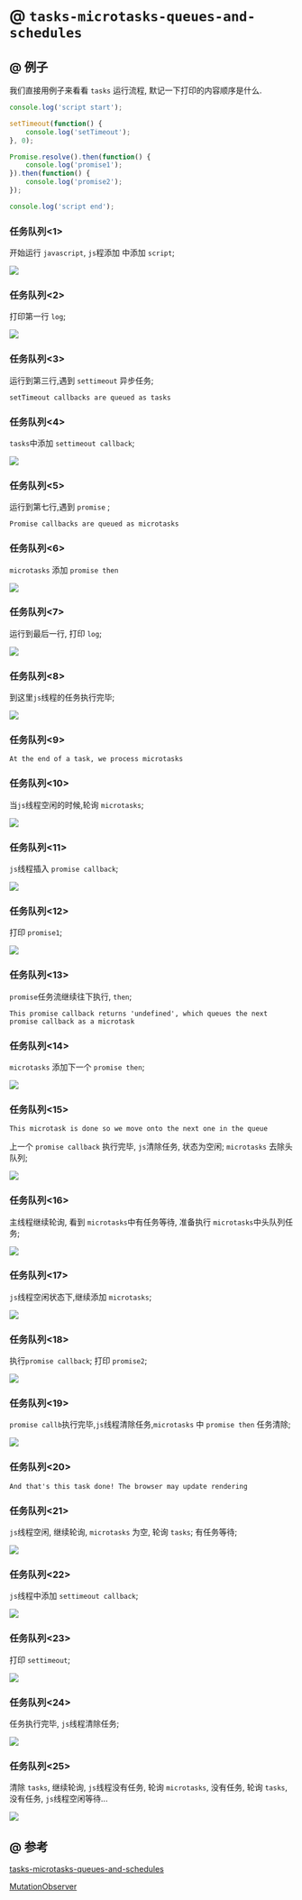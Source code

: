 # @ `tasks-microtasks-queues-and-schedules`

## @ 例子

我们直接用例子来看看 `tasks` 运行流程, 默记一下打印的内容顺序是什么.
```javascript
console.log('script start');

setTimeout(function() {
    console.log('setTimeout');
}, 0);

Promise.resolve().then(function() {
    console.log('promise1');
}).then(function() {
    console.log('promise2');
});

console.log('script end');
```

### 任务队列<1>

开始运行 `javascript`, `js`程添加 中添加 `script`;

![](/images/tasks-01-03-001.jpg)

### 任务队列<2>

打印第一行 `log`;

![](/images/tasks-01-03-002.jpg)

### 任务队列<3>

运行到第三行,遇到 `settimeout` 异步任务;

```
setTimeout callbacks are queued as tasks
```

### 任务队列<4>

`tasks`中添加 `settimeout callback`;

![](/images/tasks-01-03-003.jpg)

### 任务队列<5>

运行到第七行,遇到 `promise` ;

```
Promise callbacks are queued as microtasks
```

### 任务队列<6>

`microtasks` 添加 `promise then`

![](/images/tasks-01-03-004.jpg)

### 任务队列<7>

运行到最后一行, 打印 `log`;

![](/images/tasks-01-03-005.jpg)

### 任务队列<8>

到这里`js`线程的任务执行完毕;

![](/images/tasks-01-03-006.jpg)

### 任务队列<9>

```
At the end of a task, we process microtasks
```

### 任务队列<10>

当`js`线程空闲的时候,轮询 `microtasks`;

![](/images/tasks-01-03-007.jpg)  

### 任务队列<11>

`js`线程插入 `promise callback`;

![](/images/tasks-01-03-008.jpg)  

### 任务队列<12>


打印 `promise1`;

![](/images/tasks-01-03-009.jpg)

### 任务队列<13>

`promise`任务流继续往下执行, `then`;

```
This promise callback returns 'undefined', which queues the next promise callback as a microtask
```

### 任务队列<14>

`microtasks` 添加下一个 `promise then`;

![](/images/tasks-01-03-0010.jpg)

### 任务队列<15>

```
This microtask is done so we move onto the next one in the queue
```

上一个 `promise callback` 执行完毕, `js`清除任务, 状态为空闲; `microtasks` 去除头队列;

![](/images/tasks-01-03-0011.jpg)


### 任务队列<16>

主线程继续轮询, 看到 `microtasks`中有任务等待, 准备执行 `microtasks`中头队列任务;

![](/images/tasks-01-03-0012.jpg)

### 任务队列<17>

`js`线程空闲状态下,继续添加 `microtasks`;

![](/images/tasks-01-03-0013.jpg)

### 任务队列<18>

执行`promise callback`; 打印 `promise2`;

![](/images/tasks-01-03-0014.jpg)

### 任务队列<19>

`promise callb`执行完毕,`js`线程清除任务,`microtasks` 中 `promise then` 任务清除;

![](/images/tasks-01-03-0015.jpg)

### 任务队列<20>

```
And that's this task done! The browser may update rendering
```

### 任务队列<21>

`js`线程空闲, 继续轮询, `microtasks` 为空, 轮询 `tasks`; 有任务等待;

![](/images/tasks-01-03-0016.jpg)

### 任务队列<22>

`js`线程中添加 `settimeout callback`;

![](/images/tasks-01-03-0017.jpg)

### 任务队列<23>

打印 `settimeout`;

![](/images/tasks-01-03-0018.jpg)

### 任务队列<24>

任务执行完毕, `js`线程清除任务;

![](/images/tasks-01-03-0019.jpg)

### 任务队列<25>

清除 `tasks`, 继续轮询, `js`线程没有任务, 轮询 `microtasks`, 没有任务, 轮询 `tasks`, 没有任务, `js`线程空闲等待...

![](/images/tasks-01-03-0020.jpg)


## @ 参考

[tasks-microtasks-queues-and-schedules](https://jakearchibald.com/2015/tasks-microtasks-queues-and-schedules/)

[MutationObserver](https://developer.mozilla.org/zh-CN/docs/Web/API/MutationObserver)
